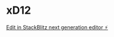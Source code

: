 # xD12

[Edit in StackBlitz next generation editor ⚡️](https://stackblitz.com/~/github.com/DD505818/xD12)